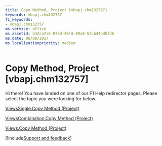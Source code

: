 ```yaml
---
title: Copy Method, Project [vbapj.chm132757]
keywords: vbapj.chm132757
f1_keywords:
- vbapj.chm132757
ms.service: office
ms.assetid: b42ca7a6-075d-46fd-89a0-57cb44bd5fd6
ms.date: 06/08/2017
ms.localizationpriority: medium
---
```



# Copy Method, Project [vbapj.chm132757]

Hi there! You have landed on one of our F1 Help redirector pages. Please select the topic you were looking for below.

[ViewsSingle.Copy Method (Project)](https://msdn.microsoft.com/library/baa16562-5622-6d0f-02a7-3145a6fdef0c%28Office.15%29.aspx)

[ViewsCombination.Copy Method (Project)](https://msdn.microsoft.com/library/2e28885e-6b65-8123-193a-1ac0ee883f75%28Office.15%29.aspx)

[Views.Copy Method (Project)](https://msdn.microsoft.com/library/5e82641a-f5c6-41a6-23bf-61220a4fc30c%28Office.15%29.aspx)

[!include[Support and feedback](~/includes/feedback-boilerplate.md)]